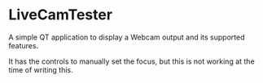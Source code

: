 # LiveCamTester

A simple QT application to display a Webcam output and its supported features.

It has the controls to manually set the focus, but this is not working at the time of writing this.
